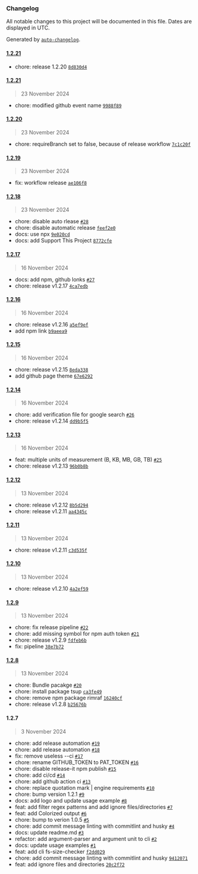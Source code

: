 ### Changelog

All notable changes to this project will be documented in this file. Dates are displayed in UTC.

Generated by [`auto-changelog`](https://github.com/CookPete/auto-changelog).

#### [1.2.21](https://github.com/e-vasiltsov/fs-size-checker/compare/1.2.21...1.2.21)

- chore: release 1.2.20 [`8d830d4`](https://github.com/e-vasiltsov/fs-size-checker/commit/8d830d4c7ae6945b77a331ce67b1f27a0340d2f4)

#### [1.2.21](https://github.com/e-vasiltsov/fs-size-checker/compare/1.2.20...1.2.21)

> 23 November 2024

- chore: modified github event name [`9988f89`](https://github.com/e-vasiltsov/fs-size-checker/commit/9988f89f828c0c82dbd544099cfbc8d5b406737b)

#### [1.2.20](https://github.com/e-vasiltsov/fs-size-checker/compare/1.2.19...1.2.20)

> 23 November 2024

- chore: requireBranch set to false, because of release workflow [`7c1c20f`](https://github.com/e-vasiltsov/fs-size-checker/commit/7c1c20fc306514b833ec7b2e2c705fae7a9afc21)

#### [1.2.19](https://github.com/e-vasiltsov/fs-size-checker/compare/1.2.18...1.2.19)

> 23 November 2024

- fix: workflow release [`ae106f8`](https://github.com/e-vasiltsov/fs-size-checker/commit/ae106f85809bc6812fe7ac7522ce4fde60d139d5)

#### [1.2.18](https://github.com/e-vasiltsov/fs-size-checker/compare/1.2.17...1.2.18)

> 23 November 2024

- chore: disable auto rlease [`#28`](https://github.com/e-vasiltsov/fs-size-checker/pull/28)
- chore: disable automatic release [`feef2e0`](https://github.com/e-vasiltsov/fs-size-checker/commit/feef2e07afd90af69d9113ecbb064c76fe997ec8)
- docs: use npx [`9e020cd`](https://github.com/e-vasiltsov/fs-size-checker/commit/9e020cd05d8f9975469bd32b92278eefba9efa64)
- docs: add Support This Project [`8772cfe`](https://github.com/e-vasiltsov/fs-size-checker/commit/8772cfe63e4380a944b77f200f9b2211b75360a2)

#### [1.2.17](https://github.com/e-vasiltsov/fs-size-checker/compare/1.2.16...1.2.17)

> 16 November 2024

- docs: add npm, github lonks [`#27`](https://github.com/e-vasiltsov/fs-size-checker/pull/27)
- chore: release v1.2.17 [`4ca7edb`](https://github.com/e-vasiltsov/fs-size-checker/commit/4ca7edb35fc77c2f1946eb8a665fb0f6a341db97)

#### [1.2.16](https://github.com/e-vasiltsov/fs-size-checker/compare/1.2.15...1.2.16)

> 16 November 2024

- chore: release v1.2.16 [`a5ef9ef`](https://github.com/e-vasiltsov/fs-size-checker/commit/a5ef9ef3f2623b7af57cca236b7349bb70c436fd)
- add npm link [`b9aeea9`](https://github.com/e-vasiltsov/fs-size-checker/commit/b9aeea91accfd675d4eb7af6598213a055754e5c)

#### [1.2.15](https://github.com/e-vasiltsov/fs-size-checker/compare/1.2.14...1.2.15)

> 16 November 2024

- chore: release v1.2.15 [`8eda338`](https://github.com/e-vasiltsov/fs-size-checker/commit/8eda338ef14da2fda93f087d1006ebbd9245cfed)
- add github page theme [`67e6292`](https://github.com/e-vasiltsov/fs-size-checker/commit/67e6292965cef50f746a9a555f8f7022ce194e49)

#### [1.2.14](https://github.com/e-vasiltsov/fs-size-checker/compare/1.2.13...1.2.14)

> 16 November 2024

- chore: add verification file for google search [`#26`](https://github.com/e-vasiltsov/fs-size-checker/pull/26)
- chore: release v1.2.14 [`dd9b5f5`](https://github.com/e-vasiltsov/fs-size-checker/commit/dd9b5f52d187df01861009c1601a2c57760f98de)

#### [1.2.13](https://github.com/e-vasiltsov/fs-size-checker/compare/1.2.12...1.2.13)

> 16 November 2024

- feat: multiple units of measurement (B, KB, MB, GB, TB) [`#25`](https://github.com/e-vasiltsov/fs-size-checker/pull/25)
- chore: release v1.2.13 [`96b0b8b`](https://github.com/e-vasiltsov/fs-size-checker/commit/96b0b8bb25f2e235b09ea8a81a45c9406c1174cc)

#### [1.2.12](https://github.com/e-vasiltsov/fs-size-checker/compare/1.2.11...1.2.12)

> 13 November 2024

- chore: release v1.2.12 [`8b5d294`](https://github.com/e-vasiltsov/fs-size-checker/commit/8b5d2940b7934bf6da990358be0ae86c2bdeb72d)
- chore: release v1.2.11 [`aa4345c`](https://github.com/e-vasiltsov/fs-size-checker/commit/aa4345c98ce368ff384f510031cbdaf1a98723b2)

#### [1.2.11](https://github.com/e-vasiltsov/fs-size-checker/compare/1.2.10...1.2.11)

> 13 November 2024

- chore: release v1.2.11 [`c3d535f`](https://github.com/e-vasiltsov/fs-size-checker/commit/c3d535fdc7fed598186deff6501bca14441c8a16)

#### [1.2.10](https://github.com/e-vasiltsov/fs-size-checker/compare/1.2.9...1.2.10)

> 13 November 2024

- chore: release v1.2.10 [`4a2ef59`](https://github.com/e-vasiltsov/fs-size-checker/commit/4a2ef59f542747dbad5651c564ee158a92b3795a)

#### [1.2.9](https://github.com/e-vasiltsov/fs-size-checker/compare/1.2.8...1.2.9)

> 13 November 2024

- chore: fix release pipeline [`#22`](https://github.com/e-vasiltsov/fs-size-checker/pull/22)
- chore: add missing symbol for npm auth token [`#21`](https://github.com/e-vasiltsov/fs-size-checker/pull/21)
- chore: release v1.2.9 [`fdfeb6b`](https://github.com/e-vasiltsov/fs-size-checker/commit/fdfeb6bbf4366b92198670d57abbcbf31515ce1e)
- fix: pipeline [`38e7b72`](https://github.com/e-vasiltsov/fs-size-checker/commit/38e7b725c1671c46b0d1e857cf15c5c723b36be7)

#### [1.2.8](https://github.com/e-vasiltsov/fs-size-checker/compare/1.2.7...1.2.8)

> 13 November 2024

- chore: Bundle pacakge [`#20`](https://github.com/e-vasiltsov/fs-size-checker/pull/20)
- chore: install package tsup [`ca3fe49`](https://github.com/e-vasiltsov/fs-size-checker/commit/ca3fe49115a380a1015f08eb7f40d1e261dac8d2)
- chore: remove npm package rimraf [`16240cf`](https://github.com/e-vasiltsov/fs-size-checker/commit/16240cf41b86b9f3ff1ecbc165ef0f970d6e792e)
- chore: release v1.2.8 [`b25676b`](https://github.com/e-vasiltsov/fs-size-checker/commit/b25676b48b9d03434973fb241eadb4b3be1f87f3)

#### 1.2.7

> 3 November 2024

- chore: add release automation [`#19`](https://github.com/e-vasiltsov/fs-size-checker/pull/19)
- chore: add release automation [`#18`](https://github.com/e-vasiltsov/fs-size-checker/pull/18)
- fix: remove useless --ci [`#17`](https://github.com/e-vasiltsov/fs-size-checker/pull/17)
- chore: rename GITHUB_TOKEN to PAT_TOKEN [`#16`](https://github.com/e-vasiltsov/fs-size-checker/pull/16)
- chore: disable release-it npm publish [`#15`](https://github.com/e-vasiltsov/fs-size-checker/pull/15)
- chore: add ci/cd [`#14`](https://github.com/e-vasiltsov/fs-size-checker/pull/14)
- chore: add github action ci [`#13`](https://github.com/e-vasiltsov/fs-size-checker/pull/13)
- chore:  replace quotation mark | engine requirements [`#10`](https://github.com/e-vasiltsov/fs-size-checker/pull/10)
- chore: bump version 1.2.1 [`#9`](https://github.com/e-vasiltsov/fs-size-checker/pull/9)
- docs: add logo and update usage example [`#8`](https://github.com/e-vasiltsov/fs-size-checker/pull/8)
- feat: add filter regex patterns and add ignore files/directories [`#7`](https://github.com/e-vasiltsov/fs-size-checker/pull/7)
- feat: add Colorized output [`#6`](https://github.com/e-vasiltsov/fs-size-checker/pull/6)
- chore: bump to verion 1.0.5 [`#5`](https://github.com/e-vasiltsov/fs-size-checker/pull/5)
- chore: add commit message linting with commitlint and husky  [`#4`](https://github.com/e-vasiltsov/fs-size-checker/pull/4)
- docs: update readme.md   [`#3`](https://github.com/e-vasiltsov/fs-size-checker/pull/3)
- refactor: add argument-parser and argument unit to cli [`#2`](https://github.com/e-vasiltsov/fs-size-checker/pull/2)
- docs: update usage examples [`#1`](https://github.com/e-vasiltsov/fs-size-checker/pull/1)
- feat: add cli fs-size-checker [`f2dd029`](https://github.com/e-vasiltsov/fs-size-checker/commit/f2dd029612bc63ea2dafba188f83042a02f02cae)
- chore: add commit message linting with commitlint and husky [`9412071`](https://github.com/e-vasiltsov/fs-size-checker/commit/9412071576c07e351585a0c4ced0234cae4100e2)
- feat: add ignore files and directories [`20c2f72`](https://github.com/e-vasiltsov/fs-size-checker/commit/20c2f727bae21e174fa5900b9443f0a71ec40181)
